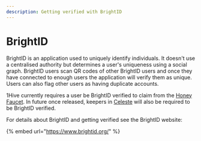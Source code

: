 ```yaml
---
description: Getting verified with BrightID
---
```


# BrightID

BrightID is an application used to uniquely identify individuals. It doesn't use a centralised authority but determines a user's uniqueness using a social graph. BrightID users scan QR codes of other BrightID users and once they have connected to enough users the application will verify them as unique. Users can also flag other users as having duplicate accounts.

1Hive currently requires a user be BrightID verified to claim from the [Honey Faucet](https://faucet.1hive.org/#/). In future once released, keepers in [Celeste](../projects/celeste.md) will also be required to be BrightID verified.

For details about BrightID and getting verified see the BrightID website:

{% embed url="https://www.brightid.org/" %}



